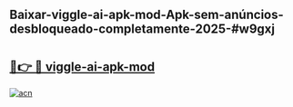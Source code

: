 ## Baixar-viggle-ai-apk-mod-Apk-sem-anúncios-desbloqueado-completamente-2025-#w9gxj

# <h2><a href="https://ainizakaria.my?title=viggle-ai-apk-mod&ref=20M">🔗👉 🔴 viggle-ai-apk-mod</a></h2>

[![acn](https://github.com/user-attachments/assets/0f9c940e-d8b0-45ae-aac7-cd30a18b3e1c)](https://ainizakaria.my?title=viggle-ai-apk-mod&ref=20M)


